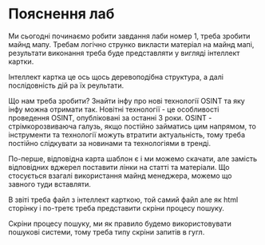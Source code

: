 # Пояснення лаб

Ми сьогодні починаємо робити завдання лаби номер 1, треба зробити майнд мапу. Требам логічно струнко викласти матеріал на майнд мапі, результати виконання треба буде представляти у вигляді інтеллект картки.

Інтеллект картка це ось щось деревоподібна структура, а далі послідовність дій ра їх реультати.

Що нам треба зробити? Знайти інфу про нові технології OSINT та яку інфу можна отримати так. Новітні технології - це особливості проведення OSINT, опубліковані за останні 3 роки. OSINT - стрімкорозвиваюча галузь, якщо постійно займатись цим напрямом, то інструменти та технології можуть втратити актуальність, тому треба постійно слідкувати за новинами та технологіями в тренді.

По-перше, відповідна карта шаблон є і ми можемо скачати, але замість відповідних вджерел поставити лінки на статті та матеріали. Що стосується взагалі використання майнд менеджера, можемо що завного туди вставляти.

В звіті треба файл з інтеллект карткою, той самий файл але як html сторінку і по-третє треба представити скріни процесу пошуку.

Скріни процесу пошуку, ми як правило будемо використовувати пошукові системи, тому треба типу скріни запитів в гугл.